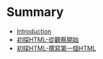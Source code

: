 # Summary

* [Introduction](README.md)
* [初探HTML-從觀察開始](section1.md)
* [初探HTML-撰寫第一個HTML](section2md.md)

